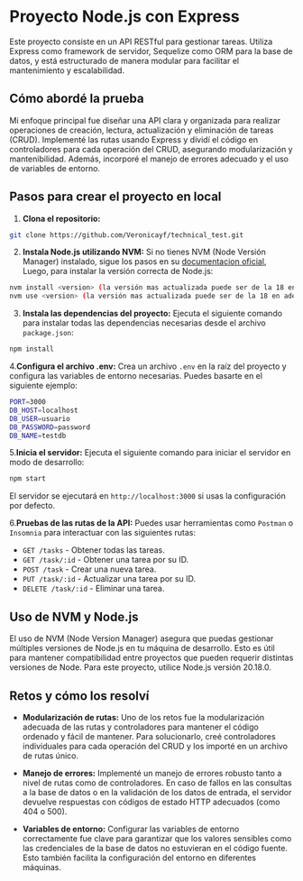 # Proyecto Node.js con Express
Este proyecto consiste en un API RESTful para gestionar tareas. Utiliza Express como framework de servidor, Sequelize como ORM para la base de datos, y está estructurado de manera modular para facilitar el mantenimiento y escalabilidad.

## Cómo abordé la prueba
Mi enfoque principal fue diseñar una API clara y organizada para realizar operaciones de creación, lectura, actualización y eliminación de tareas (CRUD). Implementé las rutas usando Express y dividí el código en controladores para cada operación del CRUD, asegurando modularización y mantenibilidad. Además, incorporé el manejo de errores adecuado y el uso de variables de entorno.

## Pasos para crear el proyecto en local

1. **Clona el repositorio:**
```bash
git clone https://github.com/Veronicayf/technical_test.git
```

2. **Instala Node.js utilizando NVM:**
Si no tienes NVM (Node Versión Manager) instalado, sigue los pasos en su [documentacion oficial](https://github.com/nvm-sh/nvm#installing-and-updating), Luego, para instalar la versión correcta de Node.js:
```bash
nvm install <version> (la versión mas actualizada puede ser de la 18 en adelante)
nvm use <version> (la versión mas actualizada puede ser de la 18 en adelante)
```

3. **Instala las dependencias del proyecto:**
Ejecuta el siguiente comando para instalar todas las dependencias necesarias desde el archivo ```package.json```:
```bash
npm install
```

4.**Configura el archivo .env:**
Crea un archivo ```.env``` en la raíz del proyecto y configura las variables de entorno necesarias. Puedes basarte en el siguiente ejemplo:
```bash
PORT=3000
DB_HOST=localhost
DB_USER=usuario
DB_PASSWORD=password
DB_NAME=testdb
```

5.**Inicia el servidor:**
Ejecuta el siguiente comando para iniciar el servidor en modo de desarrollo:
```bash
npm start
```
El servidor se ejecutará en ```http://localhost:3000``` si usas la configuración por defecto.

6.**Pruebas de las rutas de la API:**
Puedes usar herramientas como ```Postman``` o ```Insomnia``` para interactuar con las siguientes rutas:

* ```GET /tasks``` - Obtener todas las tareas.
* ```GET /task/:id``` - Obtener una tarea por su ID.
* ```POST /task``` - Crear una nueva tarea.
* ```PUT /task/:id``` - Actualizar una tarea por su ID.
* ```DELETE /task/:id``` - Eliminar una tarea.

## Uso de NVM y Node.js
El uso de NVM (Node Version Manager) asegura que puedas gestionar múltiples versiones de Node.js en tu máquina de desarrollo. Esto es útil para mantener compatibilidad entre proyectos que pueden requerir distintas versiones de Node. Para este proyecto, utilice Node.js versión 20.18.0.

## Retos y cómo los resolví

* **Modularización de rutas:** Uno de los retos fue la modularización adecuada de las rutas y controladores para mantener el código ordenado y fácil de mantener. Para solucionarlo, creé controladores individuales para cada operación del CRUD y los importé en un archivo de rutas único.

* **Manejo de errores:** Implementé un manejo de errores robusto tanto a nivel de rutas como de controladores. En caso de fallos en las consultas a la base de datos o en la validación de los datos de entrada, el servidor devuelve respuestas con códigos de estado HTTP adecuados (como 404 o 500).

* **Variables de entorno:** Configurar las variables de entorno correctamente fue clave para garantizar que los valores sensibles como las credenciales de la base de datos no estuvieran en el código fuente. Esto también facilita la configuración del entorno en diferentes máquinas.